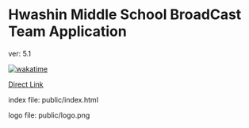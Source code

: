 # Hwashin Middle School BroadCast Team Application

ver: 5.1

[![wakatime](https://wakatime.com/badge/github/obtuse-triangle/hwashinMiddleSchoolBroadCastTeamApplication.svg)](https://wakatime.com/badge/github/obtuse-triangle/hwashinMiddleSchoolBroadCastTeamApplication)

[Direct Link](https://hbroadcast.obtuse.kr)

index file: public/index.html

logo file: public/logo.png
